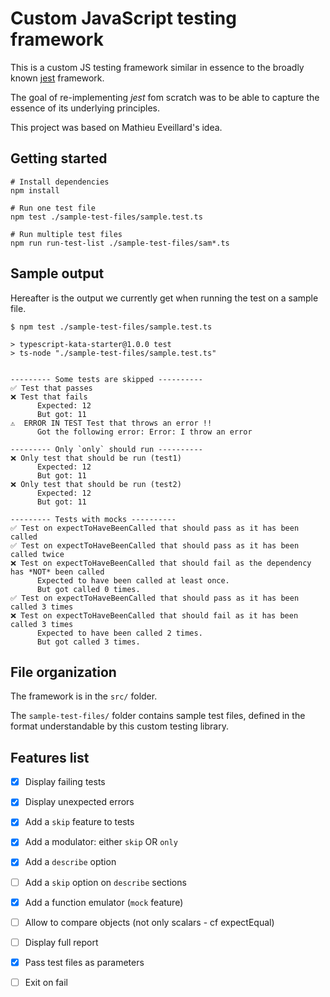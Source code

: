 # Custom JavaScript testing framework

This is a custom JS testing framework similar in essence to the broadly known [jest](https://jestjs.io/) framework.

The goal of re-implementing _jest_ fom scratch was to be able to capture the essence of its underlying principles.

This project was based on Mathieu Eveillard's idea.

## Getting started

```
# Install dependencies
npm install

# Run one test file
npm test ./sample-test-files/sample.test.ts

# Run multiple test files
npm run run-test-list ./sample-test-files/sam*.ts
```

## Sample output

Hereafter is the output we currently get when running the test on a sample file.

```
$ npm test ./sample-test-files/sample.test.ts

> typescript-kata-starter@1.0.0 test
> ts-node "./sample-test-files/sample.test.ts"


--------- Some tests are skipped ----------
✅ Test that passes
❌ Test that fails
      Expected: 12
      But got: 11
⚠️  ERROR IN TEST Test that throws an error !!
      Got the following error: Error: I throw an error

--------- Only `only` should run ----------
❌ Only test that should be run (test1)
      Expected: 12
      But got: 11
❌ Only test that should be run (test2)
      Expected: 12
      But got: 11

--------- Tests with mocks ----------
✅ Test on expectToHaveBeenCalled that should pass as it has been called
✅ Test on expectToHaveBeenCalled that should pass as it has been called twice
❌ Test on expectToHaveBeenCalled that should fail as the dependency has *NOT* been called
      Expected to have been called at least once.
      But got called 0 times.
✅ Test on expectToHaveBeenCalled that should pass as it has been called 3 times
❌ Test on expectToHaveBeenCalled that should fail as it has been called 3 times
      Expected to have been called 2 times.
      But got called 3 times.
```

## File organization

The framework is in the `src/` folder.

The `sample-test-files/` folder contains sample test files, defined in the format understandable by this custom testing
library.

## Features list

- [x] Display failing tests
- [x] Display unexpected errors
- [x] Add a `skip` feature to tests
- [x] Add a modulator: either `skip` OR `only`
- [x] Add a `describe` option
- [ ] Add a `skip` option on `describe` sections
- [x] Add a function emulator (`mock` feature)
- [ ] Allow to compare objects (not only scalars - cf expectEqual)
- [ ] Display full report
- [x] Pass test files as parameters
- [ ] Exit on fail


